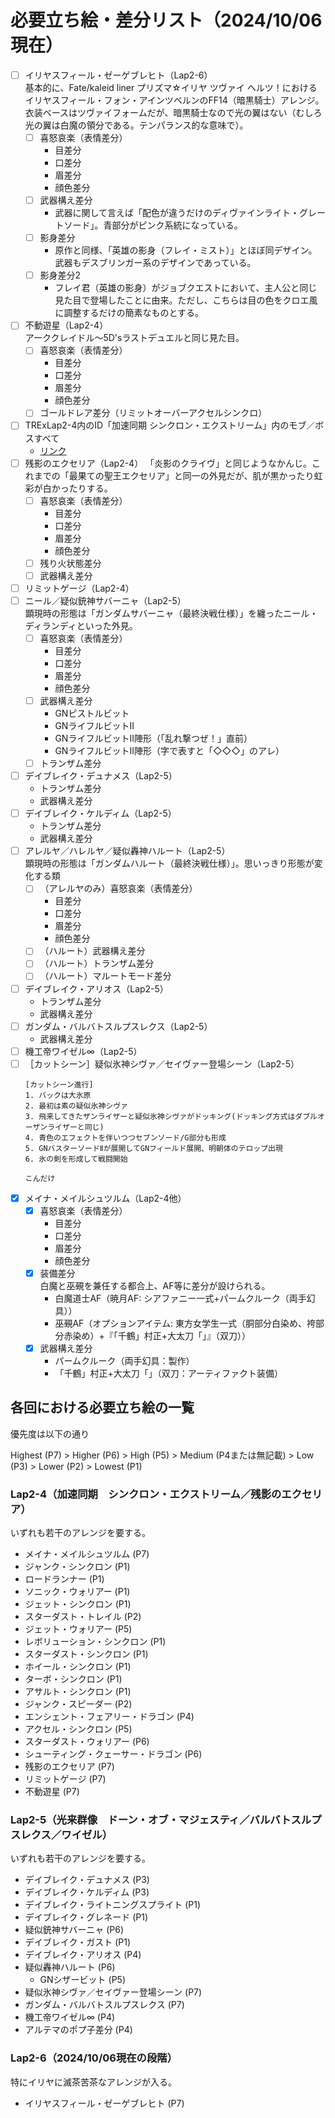 # 必要立ち絵・差分リスト（2024/10/06現在）

- [ ] イリヤスフィール・ゼーゲブレヒト（Lap2-6）  
  基本的に、Fate/kaleid liner プリズマ☆イリヤ ツヴァイ ヘルツ！におけるイリヤスフィール・フォン・アインツベルンのFF14（暗黒騎士）アレンジ。  
  衣装ベースはツヴァイフォームだが、暗黒騎士なので光の翼はない（むしろ光の翼は白魔の領分である。テンパランス的な意味で）。
  - [ ] 喜怒哀楽（表情差分）
    - 目差分
    - 口差分
    - 眉差分
    - 顔色差分
  - [ ] 武器構え差分
    - 武器に関して言えば「配色が違うだけのディヴァインライト・グレートソード」。青部分がピンク系統になっている。
  - [ ] 影身差分
    - 原作と同様、「英雄の影身（フレイ・ミスト）」とほぼ同デザイン。武器もデスブリンガー系のデザインであっている。
  - [ ] 影身差分2
    - フレイ君（英雄の影身）がジョブクエストにおいて、主人公と同じ見た目で登場したことに由来。ただし、こちらは目の色をクロエ風に調整するだけの簡素なものとする。
- [ ] 不動遊星（Lap2-4）  
  アーククレイドル～5D'sラストデュエルと同じ見た目。
  - [ ] 喜怒哀楽（表情差分）
    - 目差分
    - 口差分
    - 眉差分
    - 顔色差分
  - [ ] ゴールドレア差分（リミットオーバーアクセルシンクロ）
- [ ] TRExLap2-4内のID「加速同期 シンクロン・エクストリーム」内のモブ／ボスすべて
  - [リンク](https://strayed.site/ytsheet2/sw2.5trex-ng1/?type=m&tag=Lv3ID%e3%81%9d%e3%81%ae1 "Lv3IDその1")
- [ ] 残影のエクセリア（Lap2-4）
  「炎影のクライヴ」と同じようなかんじ。これまでの「最果ての聖王エクセリア」と同一の外見だが、肌が黒かったり虹彩が白かったりする。
  - [ ] 喜怒哀楽（表情差分）
    - 目差分
    - 口差分
    - 眉差分
    - 顔色差分
  - [ ] 残り火状態差分
  - [ ] 武器構え差分
- [ ] リミットゲージ（Lap2-4）
- [ ] ニール／疑似銃神サバーニャ（Lap2-5）  
  顕現時の形態は「ガンダムサバーニャ（最終決戦仕様）」を纏ったニール・ディランディといった外見。
  - [ ] 喜怒哀楽（表情差分）
    - 目差分
    - 口差分
    - 眉差分
    - 顔色差分
  - [ ] 武器構え差分
    - GNピストルビット
    - GNライフルビットⅡ
    - GNライフルビットⅡ陣形（「乱れ撃つぜ！」直前）
    - GNライフルビットⅡ陣形（字で表すと「◇◇◇」のアレ）
  - [ ] トランザム差分
- [ ] デイブレイク・デュナメス（Lap2-5）
  - トランザム差分
  - 武器構え差分
- [ ] デイブレイク・ケルディム（Lap2-5）
  - トランザム差分
  - 武器構え差分
- [ ] アレルヤ／ハレルヤ／疑似轟神ハルート（Lap2-5）  
  顕現時の形態は「ガンダムハルート（最終決戦仕様）」。思いっきり形態が変化する類
  - [ ] （アレルヤのみ）喜怒哀楽（表情差分）
    - 目差分
    - 口差分
    - 眉差分
    - 顔色差分
  - [ ] （ハルート）武器構え差分
  - [ ] （ハルート）トランザム差分
  - [ ] （ハルート）マルートモード差分
- [ ] デイブレイク・アリオス（Lap2-5）
  - トランザム差分
  - 武器構え差分
- [ ] ガンダム・バルバトスルプスレクス（Lap2-5）
  - 武器構え差分
- [ ] 機工帝ワイゼル∞（Lap2-5）
- [ ] ［カットシーン］疑似氷神シヴァ／セイヴァー登場シーン（Lap2-5）
  ```plaintext
  [カットシーン進行]
  1. バックは大氷原
  2. 最初は素の疑似氷神シヴァ
  3. 飛来してきたザンライザーと疑似氷神シヴァがドッキング(ドッキング方式はダブルオーザンライザーと同じ)
  4. 青色のエフェクトを伴いつつセブンソード/G部分も形成
  5. GNバスターソードⅡが展開してGNフィールド展開、明朝体のテロップ出現
  6. 氷の剣を形成して戦闘開始

  こんだけ
  ```
- [x] メイナ・メイルシュツルム（Lap2-4他）
  - [x] 喜怒哀楽（表情差分）
    - 目差分
    - 口差分
    - 眉差分
    - 顔色差分
  - [x] 装備差分  
    白魔と巫覡を兼任する都合上、AF等に差分が設けられる。
    - 白魔道士AF（暁月AF: シアファニー一式+パームクルーク（両手幻具））
    - 巫覡AF（オプションアイテム: 東方女学生一式（胴部分白染め、袴部分赤染め）+『「千鶴」村正+大太刀「」』（双刀））
  - [x] 武器構え差分
    - パームクルーク（両手幻具：製作）
    - 「千鶴」村正+大太刀「」（双刀：アーティファクト装備）

## 各回における必要立ち絵の一覧

優先度は以下の通り

Highest (P7) > Higher (P6) > High (P5) > Medium (P4または無記載) > Low (P3) > Lower (P2) > Lowest (P1)

### Lap2-4（加速同期　シンクロン・エクストリーム／残影のエクセリア）

いずれも若干のアレンジを要する。

* メイナ・メイルシュツルム (P7)
* ジャンク・シンクロン (P1)
* ロードランナー (P1)
* ソニック・ウォリアー (P1)
* ジェット・シンクロン (P1)
* スターダスト・トレイル (P2)
* ジェット・ウォリアー (P5)
* レボリューション・シンクロン (P1)
* スターダスト・シンクロン (P1)
* ホイール・シンクロン (P1)
* ターボ・シンクロン (P1)
* アサルト・シンクロン (P1)
* ジャンク・スピーダー (P2)
* エンシェント・フェアリー・ドラゴン (P4)
* アクセル・シンクロン (P5)
* スターダスト・ウォリアー (P6)
* シューティング・クェーサー・ドラゴン (P6)
* 残影のエクセリア (P7)
* リミットゲージ (P7)
* 不動遊星 (P7)

### Lap2-5（光来群像　ドーン・オブ・マジェスティ／バルバトスルプスレクス／ワイゼル）

いずれも若干のアレンジを要する。

* デイブレイク・デュナメス (P3)
* デイブレイク・ケルディム (P3)
* デイブレイク・ライトニングスプライト (P1)
* デイブレイク・グレネード (P1)
* 疑似銃神サバーニャ (P6)
* デイブレイク・ガスト (P1)
* デイブレイク・アリオス (P4)
* 疑似轟神ハルート (P6)
  * GNシザービット (P5)
* 疑似氷神シヴァ／セイヴァー登場シーン (P7)
* ガンダム・バルバトスルプスレクス (P7)
* 機工帝ワイゼル∞ (P4)
* アルテマのポプ子差分 (P4)

### Lap2-6（2024/10/06現在の段階）

特にイリヤに滅茶苦茶なアレンジが入る。

* イリヤスフィール・ゼーゲブレヒト (P7)
